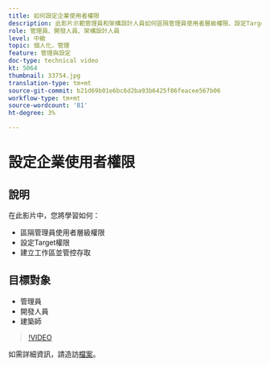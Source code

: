```yaml
---
title: 如何設定企業使用者權限
description: 此影片示範管理員和架構設計人員如何區隔管理員使用者層級權限、設定Target權限，以及建立工作區和管理存取權。
role: 管理員、開發人員、架構設計人員
level: 中級
topic: 個人化，管理
feature: 管理與設定
doc-type: technical video
kt: 5064
thumbnail: 33754.jpg
translation-type: tm+mt
source-git-commit: b21d69b01e6bc6d2ba93b6425f86feacee567b06
workflow-type: tm+mt
source-wordcount: '81'
ht-degree: 3%

---
```



# 設定企業使用者權限

## 說明

在此影片中，您將學習如何：

* 區隔管理員使用者層級權限
* 設定Target權限
* 建立工作區並管控存取

## 目標對象

* 管理員
* 開發人員
* 建築師

>[!VIDEO](https://video.tv.adobe.com/v/33754/?quality=12)

如需詳細資訊，請造訪[檔案](https://docs.adobe.com/content/help/en/target/using/administer/administrating-target.html)。
